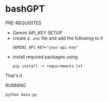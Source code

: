 # bashGPT
PRE-REQUISITES
- Gemini API_KEY
SETUP
- create a `.env` file and add the following to it
  ```
  GEMINI_API_KEY="your-api-key"
  ```
- install required packages using
  ```
  pip install -r requirements.txt
  ```
That's it

RUNNING
```
python main.py
```
